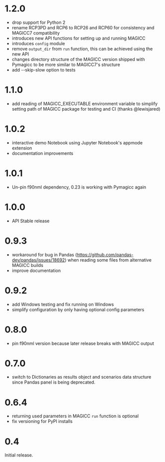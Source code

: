 1.2.0
=====

-   drop support for Python 2
-   rename RCP3PD and RCP6 to RCP26 and RCP60 for consistency and MAGICC7
    compatibility
-   introduces new API functions for setting up and running MAGICC
-   introduces `config` module
-   remove `output_dir` from `run` function, this can be achieved using the new API
-   changes directory structure of the MAGICC version shipped with Pymagicc
    to be more similar to MAGICC7's structure
-   add \--skip-slow option to tests

1.1.0
=====

-   add reading of MAGICC\_EXECUTABLE environment variable to simplify
    setting path of MAGICC package for testing and CI
    (thanks @lewisjared)

1.0.2
=====

-   interactive demo Notebook using Jupyter Notebook\'s appmode
    extension
-   documentation improvements

1.0.1
=====

-   Un-pin f90nml dependency, 0.23 is working with Pymagicc again

1.0.0
=====

-   API Stable release

0.9.3
=====

-   workaround for bug in Pandas
    (<https://github.com/pandas-dev/pandas/issues/18692>) when reading
    some files from alternative MAGICC builds
-   improve documentation

0.9.2
=====

-   add Windows testing and fix running on Windows
-   simplify configuration by only having optional config parameters

0.8.0
=====

-   pin f90nml version because later release breaks with MAGICC output

0.7.0
=====

-   switch to Dictionaries as results object and scenarios data
    structure since Pandas panel is being deprecated.

0.6.4
=====

-   returning used parameters in MAGICC `run` function is optional
-   fix versioning for PyPI installs

0.4
===

Initial release.

